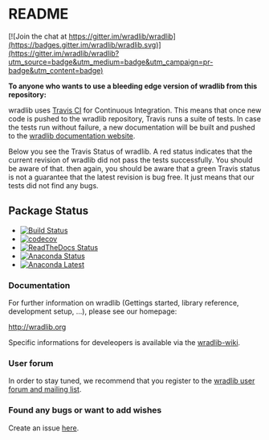# README #

[![Join the chat at https://gitter.im/wradlib/wradlib](https://badges.gitter.im/wradlib/wradlib.svg)](https://gitter.im/wradlib/wradlib?utm_source=badge&utm_medium=badge&utm_campaign=pr-badge&utm_content=badge)

**To anyone who wants to use a bleeding edge version of wradlib from this repository:**

wradlib uses [Travis CI](https://travis-ci.org/) for Continuous Integration. This means that once new code is pushed to the wradlib repository, Travis runs a suite of tests. In case the tests run without failure, a new documentation will be built and pushed to the [wradlib documentation website](http://wradlib.github.io/wradlib-docs).

Below you see the Travis Status of wradlib. A red status indicates that the current revision of wradlib did not pass the tests successfully. You should be aware of that. then again, you should be aware that a green Travis status is not a guarantee that the latest revision is bug free. It just means that our tests did not find any bugs.

## Package Status ##

- [![Build Status](https://travis-ci.org/wradlib/wradlib.svg?branch=master)](https://travis-ci.org/wradlib/wradlib)
- [![codecov](https://codecov.io/gh/wradlib/wradlib/branch/master/graph/badge.svg)](https://codecov.io/gh/wradlib/wradlib)
- [![ReadTheDocs Status](https://readthedocs.org/projects/pip/badge/)](http://docs.wradlib.org/en/latest/)
- [![Anaconda Status](https://anaconda.org/conda-forge/wradlib/badges/version.svg)](https://anaconda.org/conda-forge/wradlib/)
- [![Anaconda Latest](https://anaconda.org/conda-forge/wradlib/badges/latest_release_date.svg)](https://anaconda.org/conda-forge/wradlib/)

### Documentation ###

For further information on wradlib (Gettings started, library reference, development setup, ...), please see our homepage:

http://wradlib.org

Specific informations for develeopers is available via the [wradlib-wiki](https://github.com/wradlib/wradlib/wiki).

### User forum ###

In order to stay tuned, we recommend that you register to the [wradlib user forum and mailing list](https://groups.google.com/forum/?fromgroups#!forum/wradlib-users). 

### Found any bugs or want to add wishes ###

Create an issue [here](https://github.com/wradlib/wradlib/issues).

